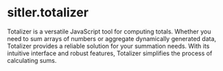 # sitler.totalizer
Totalizer is a versatile JavaScript tool for computing totals. Whether you need to sum arrays of numbers or aggregate dynamically generated data, Totalizer provides a reliable solution for your summation needs. With its intuitive interface and robust features, Totalizer simplifies the process of calculating sums.
